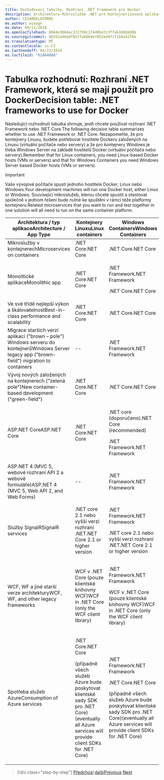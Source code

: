 ```yaml
---
title: Rozhodovací tabulky. Rozhraní .NET Framework pro Docker
description: Architektura Mikroslužeb .NET pro Kontejnerizované aplikace .NET | Tabulka rozhodnutí, rozhraní .NET Framework pro Docker
author: CESARDELATORRE
ms.author: wiwagn
ms.date: 09/11/2018
ms.openlocfilehash: 8044e3064ac372750c174d8b47c3f7a63d6bbd0b
ms.sourcegitcommit: 9b552addadfb57fab0b9e7852ed4f1f1b8a42f8e
ms.translationtype: MT
ms.contentlocale: cs-CZ
ms.lasthandoff: 04/23/2019
ms.locfileid: "61864088"
---
```

# <a name="decision-table-net-frameworks-to-use-for-docker"></a><span data-ttu-id="28f3c-104">Tabulka rozhodnutí: Rozhraní .NET Framework, která se mají použít pro Docker</span><span class="sxs-lookup"><span data-stu-id="28f3c-104">Decision table: .NET frameworks to use for Docker</span></span>

<span data-ttu-id="28f3c-105">Následující rozhodnutí tabulka shrnuje, jestli chcete používat rozhraní .NET Framework nebo .NET Core.</span><span class="sxs-lookup"><span data-stu-id="28f3c-105">The following decision table summarizes whether to use .NET Framework or .NET Core.</span></span> <span data-ttu-id="28f3c-106">Nezapomeňte, že pro kontejnery Linuxu, budete potřebovat hostitele Dockeru založených na Linuxu (virtuální počítače nebo servery) a že pro kontejnery Windows je třeba Windows Server na základě hostitelů Docker (virtuální počítače nebo servery).</span><span class="sxs-lookup"><span data-stu-id="28f3c-106">Remember that for Linux containers, you need Linux-based Docker hosts (VMs or servers) and that for Windows Containers you need Windows Server based Docker hosts (VMs or servers).</span></span>

> [!IMPORTANT]
> <span data-ttu-id="28f3c-107">Vaše vývojové počítače spustí jednoho hostitele Docker, Linux nebo Windows.</span><span class="sxs-lookup"><span data-stu-id="28f3c-107">Your development machines will run one Docker host, either Linux or Windows.</span></span> <span data-ttu-id="28f3c-108">Související mikroslužeb, kterou chcete spustit a otestovat společně v jednom řešení bude nutné ke spuštění v rámci téže platformy kontejneru.</span><span class="sxs-lookup"><span data-stu-id="28f3c-108">Related microservices that you want to run and test together in one solution will all need to run on the same container platform.</span></span>

<table>
<thead>
<tr class="header">
<th><span data-ttu-id="28f3c-109"><strong>Architektura / typ aplikace</strong></span><span class="sxs-lookup"><span data-stu-id="28f3c-109"><strong>Architecture / App Type</strong></span></span></th>
<th><span data-ttu-id="28f3c-110"><strong>Kontejnery Linuxu</strong></span><span class="sxs-lookup"><span data-stu-id="28f3c-110"><strong>Linux containers</strong></span></span></th>
<th><span data-ttu-id="28f3c-111"><strong>Windows Containers</strong></span><span class="sxs-lookup"><span data-stu-id="28f3c-111"><strong>Windows Containers</strong></span></span></th>
</tr>
</thead>
<tbody>
<tr class="odd">
<td><span data-ttu-id="28f3c-112">Mikroslužby v kontejnerech</span><span class="sxs-lookup"><span data-stu-id="28f3c-112">Microservices on containers</span></span></td>
<td><span data-ttu-id="28f3c-113">.NET Core</span><span class="sxs-lookup"><span data-stu-id="28f3c-113">.NET Core</span></span></td>
<td><span data-ttu-id="28f3c-114">.NET Core</span><span class="sxs-lookup"><span data-stu-id="28f3c-114">.NET Core</span></span></td>
</tr>
<tr class="even">
<td><span data-ttu-id="28f3c-115">Monolitické aplikace</span><span class="sxs-lookup"><span data-stu-id="28f3c-115">Monolithic app</span></span></td>
<td><span data-ttu-id="28f3c-116">.NET Core</span><span class="sxs-lookup"><span data-stu-id="28f3c-116">.NET Core</span></span></td>
<td><p><span data-ttu-id="28f3c-117">.NET Framework</span><span class="sxs-lookup"><span data-stu-id="28f3c-117">.NET Framework</span></span></p>
<p><span data-ttu-id="28f3c-118">.NET Core</span><span class="sxs-lookup"><span data-stu-id="28f3c-118">.NET Core</span></span></p></td>
</tr>
<tr class="odd">
<td><span data-ttu-id="28f3c-119">Ve své třídě nejlepší výkon a škálovatelnost</span><span class="sxs-lookup"><span data-stu-id="28f3c-119">Best-in-class performance and scalability</span></span></td>
<td><span data-ttu-id="28f3c-120">.NET Core</span><span class="sxs-lookup"><span data-stu-id="28f3c-120">.NET Core</span></span></td>
<td><span data-ttu-id="28f3c-121">.NET Core</span><span class="sxs-lookup"><span data-stu-id="28f3c-121">.NET Core</span></span></td>
</tr>
<tr class="even">
<td><span data-ttu-id="28f3c-122">Migrace starších verzí aplikací ("brown – pole") Windows serveru do kontejnerů</span><span class="sxs-lookup"><span data-stu-id="28f3c-122">Windows Server legacy app ("brown-field") migration to containers</span></span></td>
<td>--</td>
<td><span data-ttu-id="28f3c-123">.NET Framework</span><span class="sxs-lookup"><span data-stu-id="28f3c-123">.NET Framework</span></span></td>
</tr>
<tr class="odd">
<td><span data-ttu-id="28f3c-124">Vývoj nových založených na kontejnerech ("zelená pole")</span><span class="sxs-lookup"><span data-stu-id="28f3c-124">New container-based development ("green-field")</span></span></td>
<td><span data-ttu-id="28f3c-125">.NET Core</span><span class="sxs-lookup"><span data-stu-id="28f3c-125">.NET Core</span></span></td>
<td><span data-ttu-id="28f3c-126">.NET Core</span><span class="sxs-lookup"><span data-stu-id="28f3c-126">.NET Core</span></span></td>
</tr>
<tr class="even">
<td><span data-ttu-id="28f3c-127">ASP.NET Core</span><span class="sxs-lookup"><span data-stu-id="28f3c-127">ASP.NET Core</span></span></td>
<td><span data-ttu-id="28f3c-128">.NET Core</span><span class="sxs-lookup"><span data-stu-id="28f3c-128">.NET Core</span></span></td>
<td><p><span data-ttu-id="28f3c-129">.NET core (doporučeno)</span><span class="sxs-lookup"><span data-stu-id="28f3c-129">.NET Core (recommended)</span></span></p>
<p><span data-ttu-id="28f3c-130">.NET Framework</span><span class="sxs-lookup"><span data-stu-id="28f3c-130">.NET Framework</span></span></p></td>
</tr>
<tr class="odd">
<td><span data-ttu-id="28f3c-131">ASP.NET 4 (MVC 5, webové rozhraní API 2 a webové formuláře)</span><span class="sxs-lookup"><span data-stu-id="28f3c-131">ASP.NET 4 (MVC 5, Web API 2, and Web Forms)</span></span></td>
<td>--</td>
<td><span data-ttu-id="28f3c-132">.NET Framework</span><span class="sxs-lookup"><span data-stu-id="28f3c-132">.NET Framework</span></span></td>
</tr>
<tr class="even">
<td><span data-ttu-id="28f3c-133">Služby SignalR</span><span class="sxs-lookup"><span data-stu-id="28f3c-133">SignalR services</span></span></td>
<td><span data-ttu-id="28f3c-134">.NET core 2.1 nebo vyšší verzi rozhraní .NET</span><span class="sxs-lookup"><span data-stu-id="28f3c-134">.NET Core 2.1 or higher version</span></span></td>
<td><p><span data-ttu-id="28f3c-135">.NET Framework</span><span class="sxs-lookup"><span data-stu-id="28f3c-135">.NET Framework</span></span></p>
<p><span data-ttu-id="28f3c-136">.NET core 2.1 nebo vyšší verzi rozhraní .NET</span><span class="sxs-lookup"><span data-stu-id="28f3c-136">.NET Core 2.1 or higher version</span></span></p></td>
</tr>
<tr class="odd">
<td><span data-ttu-id="28f3c-137">WCF, WF a jiné starší verze architektury</span><span class="sxs-lookup"><span data-stu-id="28f3c-137">WCF, WF, and other legacy frameworks</span></span></td>
<td><span data-ttu-id="28f3c-138">WCF v .NET Core (pouze klientské knihovny WCF)</span><span class="sxs-lookup"><span data-stu-id="28f3c-138">WCF in .NET Core (only the WCF client library)</span></span></td>
<td><p><span data-ttu-id="28f3c-139">.NET Framework</span><span class="sxs-lookup"><span data-stu-id="28f3c-139">.NET Framework</span></span></p>
<p><span data-ttu-id="28f3c-140">WCF v .NET Core (pouze klientské knihovny WCF)</span><span class="sxs-lookup"><span data-stu-id="28f3c-140">WCF in .NET Core (only the WCF client library)</span></span></p></td>
</tr>
<tr class="even">
<td><span data-ttu-id="28f3c-141">Spotřeba služeb Azure</span><span class="sxs-lookup"><span data-stu-id="28f3c-141">Consumption of Azure services</span></span></td>
<td><p><span data-ttu-id="28f3c-142">.NET Core</span><span class="sxs-lookup"><span data-stu-id="28f3c-142">.NET Core</span></span></p>
<p><span data-ttu-id="28f3c-143">(případně všech služeb Azure bude poskytovat klientské sady SDK pro .NET Core)</span><span class="sxs-lookup"><span data-stu-id="28f3c-143">(eventually all Azure services will provide client SDKs for .NET Core)</span></span></p></td>
<td><p><span data-ttu-id="28f3c-144">.NET Framework</span><span class="sxs-lookup"><span data-stu-id="28f3c-144">.NET Framework</span></span></p>
<p><span data-ttu-id="28f3c-145">.NET Core</span><span class="sxs-lookup"><span data-stu-id="28f3c-145">.NET Core</span></span></p>
<p><span data-ttu-id="28f3c-146">(případně všech služeb Azure bude poskytovat klientské sady SDK pro .NET Core)</span><span class="sxs-lookup"><span data-stu-id="28f3c-146">(eventually all Azure services will provide client SDKs for .NET Core)</span></span></p></td>
</tr>
</tbody>
</table>

>[!div class="step-by-step"]
><span data-ttu-id="28f3c-147">[Předchozí](net-framework-container-scenarios.md)
>[další](net-container-os-targets.md)</span><span class="sxs-lookup"><span data-stu-id="28f3c-147">[Previous](net-framework-container-scenarios.md)
[Next](net-container-os-targets.md)</span></span>